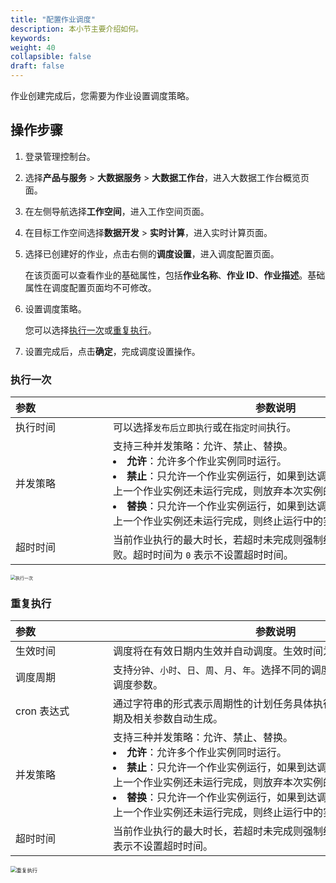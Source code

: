 ```yaml
---
title: "配置作业调度"
description: 本小节主要介绍如何。 
keywords: 
weight: 40
collapsible: false
draft: false
---
```


作业创建完成后，您需要为作业设置调度策略。

## 操作步骤

1. 登录管理控制台。
2. 选择**产品与服务** > **大数据服务** > **大数据工作台**，进入大数据工作台概览页面。
3. 在左侧导航选择**工作空间**，进入工作空间页面。
4. 在目标工作空间选择**数据开发** > **实时计算**，进入实时计算页面。
5. 选择已创建好的作业，点击右侧的**调度设置**，进入调度配置页面。    
   
   在该页面可以查看作业的基础属性，包括**作业名称**、**作业 ID**、**作业描述**。基础属性在调度配置页面均不可修改。

6. 设置调度策略。

   您可以选择[执行一次](#执行一次)或[重复执行](#重复执行)。
   
7. 设置完成后，点击**确定**，完成调度设置操作。

### 执行一次

| <span style="display:inline-block;width:140px">参数</span>  | <span style="display:inline-block;width:520px">参数说明</span>  |
| :------------- | ------------------------------------------------------------ |
| 执行时间 |  可以选择`发布后立即执行`或在`指定时间`执行。            |
| 并发策略 |  支持三种并发策略：允许、禁止、替换。<li>**允许**：允许多个作业实例同时运行。   <li>**禁止**：只允许一个作业实例运行，如果到达调度周期的执行时间点时，上一个作业实例还未运行完成，则放弃本次实例的运行。  <li> **替换**：只允许一个作业实例运行，如果到达调度周期的执行时间点时，上一个作业实例还未运行完成，则终止运行中的实例，启动新的实例。  |
| 超时时间 |  当前作业执行的最大时长，若超时未完成则强制结束作业，作业执行失败。超时时间为 `0` 表示不设置超时时间。       |

<img src="../../_images/job_run_one.png" alt="执行一次" style="zoom:50%;" />

### 重复执行

| <span style="display:inline-block;width:140px">参数</span>  | <span style="display:inline-block;width:520px">参数说明</span>  |
| :------------- | ------------------------------------------------------------ |
| 生效时间 |  调度将在有效日期内生效并自动调度。生效时间为空表示不限制有效期。            |
| 调度周期 | 支持`分钟`、`小时`、`日`、`周`、`月`、`年`。选择不同的调度周期，还需设置不同的调度参数。  |
| cron 表达式 |  通过字符串的形式表示周期性的计划任务具体执行时间，由设置的调度周期及相关参数自动生成。      |
| 并发策略 |  支持三种并发策略：允许、禁止、替换。<li>**允许**：允许多个作业实例同时运行。   <li>**禁止**：只允许一个作业实例运行，如果到达调度周期的执行时间点时，上一个作业实例还未运行完成，则放弃本次实例的运行。  <li> **替换**：只允许一个作业实例运行，如果到达调度周期的执行时间点时，上一个作业实例还未运行完成，则终止运行中的实例，启动新的实例。  |
| 超时时间 | 当前作业执行的最大时长，若超时未完成则强制结束作业。超时时间为 0 表示不设置超时时间。     |

<img src="../../_images/job_run_cycle.png" alt="重复执行" style="zoom:60%;" />




